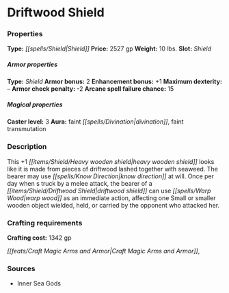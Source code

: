 ﻿---
Title: "Driftwood Shield"
Type: "Shield"
Price: "2527 gp"
Weight: "10 lbs."
Slot: "Shield"
Armor properties Type: "Shield"
Armor bonus: "2"
Enhancement bonus: "+1"
Maximum dexterity: "–"
Armor check penalty: "-2"
Arcane spell failure chance: "15"
Caster level: "3"
Aura: "faint divination, faint transmutation"
Description: |
  "This _+1 heavy wooden shield_ looks like it is made from pieces of driftwood lashed together with seaweed. The bearer may use _know direction_ at will. Once per day when s truck by a melee attack, the bearer of a _driftwood shield_ can use _warp wood_ as an immediate action, affecting one Small or smaller wooden object wielded, held, or carried by the opponent who attacked her."
Crafting cost: "1342 gp"
Sources: "['Inner Sea Gods']"
---

# Driftwood Shield

### Properties

**Type:** _[[spells/Shield|Shield]]_ **Price:** 2527 gp **Weight:** 10 lbs. **Slot:** _Shield_

##### Armor properties

**Type:** _Shield_ **Armor bonus:** 2 **Enhancement bonus:** +1 **Maximum dexterity:** – **Armor check penalty:** -2 **Arcane spell failure chance:** 15

##### Magical properties

**Caster level:** 3 **Aura:** faint _[[spells/Divination|divination]]_, faint transmutation

### Description

This +1 _[[items/Shield/Heavy wooden shield|heavy wooden shield]]_ looks like it is made from pieces of driftwood lashed together with seaweed. The bearer may use _[[spells/Know Direction|know direction]]_ at will. Once per day when s truck by a melee attack, the bearer of a _[[items/Shield/Driftwood Shield|driftwood shield]]_ can use _[[spells/Warp Wood|warp wood]]_ as an immediate action, affecting one Small or smaller wooden object wielded, held, or carried by the opponent who attacked her.

### Crafting requirements

**Crafting cost:** 1342 gp

_[[feats/Craft Magic Arms and Armor|Craft Magic Arms and Armor]]_,

### Sources

* Inner Sea Gods
